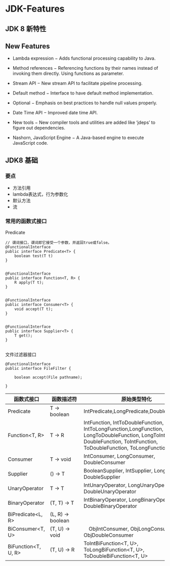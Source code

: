 # JDK-Features

## JDK 8 新特性

## New Features

- Lambda expression − Adds functional processing capability to Java.

- Method references − Referencing functions by their names instead of invoking them directly. Using functions as parameter.

- Stream API − New stream API to facilitate pipeline processing.

- Default method − Interface to have default method implementation.

- Optional − Emphasis on best practices to handle null values properly.

- Date Time API − Improved date time API.

- New tools − New compiler tools and utilities are added like ‘jdeps’ to figure out dependencies.

- Nashorn, JavaScript Engine − A Java-based engine to execute JavaScript code.


## JDK8 基础

### 要点
- 方法引用
- lambda表达式，行为参数化
- 默认方法
- 流


### 常用的函数式接口

Predicate

```
// 谓词接口，谓词即它接受一个参数，并返回true或false。 
@FunctionalInterface
public interface Predicate<T> {
    boolean test(T t)
}


@FunctionalInterface
public interface Function<T, R> {
    R apply(T t);
}


@FunctionalInterface
public interface Consumer<T> {
    void accept(T t);
}


@FunctionalInterface
public interface Supplier<T> {
    T get();
}


```

文件过滤器接口
```
@FunctionalInterface
public interface FileFilter {

    boolean accept(File pathname);
    
}
```


| 函数式接口              | 函数描述符            | 原始类型特化 |
|-----------------------|---------------------|------------|
| Predicate<T>          | T -> boolean        |  IntPredicate,LongPredicate,DoublePredicate |
| Function<T, R>        | T -> R              |  IntFunction<R>, IntToDoubleFunction, IntToLongFunction,LongFunction<R>, LongToDoubleFunction, LongToIntFunction, DoubleFunction<R>, ToIntFunction<T>, ToDoubleFunction<T>, ToLongFunction<T> |
| Consumer<T>　 　　　　  | T -> void           |  IntConsumer, LongConsumer, DoubleConsumer  |
| Supplier<T>           | () -> T             |  BooleanSupplier, IntSupplier, LongSuppier, DoubleSupplier |
| UnaryOperator<T>      | T -> T              |  IntUnaryOperator, LongUnaryOperator, DoubleUnaryOperator |
| BinaryOperator<T>     | (T, T) -> T         |   IntBinaryOperator, LongBinaryOperator, DoubleBinaryOperator |
| BiPredicate<L, R>     | (L, R) -> boolean   | 　　|
| BiConsumer<T, U>      | (T, U) -> void      | 　ObjIntConsumer<T>, ObjLongConsumer<T>, ObjDoubleConsumer<T> |
| BiFunction<T, U, R>   | (T, U) -> R　　　　　 |  ToIntBiFunction<T, U>, ToLongBiFunction<T, U>, ToDoubleBiFunction<T, U> |


